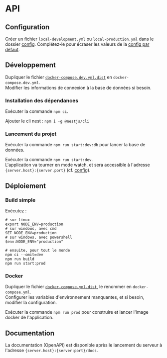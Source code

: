 # API
## Configuration
Créer un fichier `local-development.yml` ou `local-production.yml` dans le dossier [config](./config).
Complétez-le pour écraser les valeurs de la [config par défaut](config/default.yml).

## Développement
Dupliquer le fichier [`docker-compose.dev.yml.dist`](docker-compose.dev.yml.dist) en `docker-compose.dev.yml`.\
Modifier les informations de connexion à la base de données si besoin.

### Installation des dépendances
Exécuter la commande ```npm ci```.

Ajouter le cli nest : ```npm i -g @nestjs/cli```

### Lancement du projet
Exécuter la commande ```npm run start:dev:db``` pour lancer la base de données.

Exécuter la commande ```npm run start:dev```.\
L'application va tourner en mode watch, et sera accessible à l'adresse `{server.host}:{server.port}` (cf. [config](config)).

## Déploiement
### Build simple
Exécutez :
```
# sur linux
export NODE_ENV=production
# sur windows, avec cmd
SET NODE_ENV=production
# sur windows, avec powershell
$env:NODE_ENV="production"

# ensuite, pour tout le monde
npm ci --omit=dev
npm run build
npm run start:prod
```

### Docker
Dupliquer le fichier [`docker-compose.yml.dist`](docker-compose.yml.dist), le renommer en `docker-compose.yml`.\
Configurer les variables d'environnement manquantes, et si besoin, modifier la configuration.

Exécuter la commande ```npm run prod``` pour construire et lancer l'image docker de l'application.

## Documentation
La documentation (OpenAPI) est disponible après le lancement du serveur à l'adresse `{server.host}:{server:port}/docs`.
